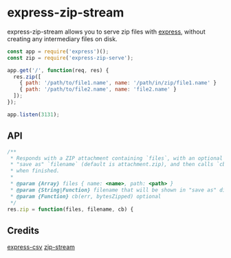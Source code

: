 # express-zip-stream

express-zip-stream allows you to serve zip files with [express](http://expressjs.com/), without creating any intermediary files on disk.

```js
const app = require('express')();
const zip = require('express-zip-serve');

app.get('/', function(req, res) {
  res.zip([
    { path: '/path/to/file1.name', name: '/path/in/zip/file1.name' }
    { path: '/path/to/file2.name', name: 'file2.name' }
  ]);
});

app.listen(3131);
```

## API

```js
/**
 * Responds with a ZIP attachment containing `files`, with an optional
 * "save as" `filename` (default is attachment.zip), and then calls `cb`
 * when finished.
 *
 * @param {Array} files { name: <name>, path: <path> }
 * @param {String|Function} filename that will be shown in "save as" dialog, UTF-8
 * @param {Function} cb(err, bytesZipped) optional
 */
res.zip = function(files, filename, cb) {
```

## Credits

[express-csv](https://github.com/nulltask/express-csv)
[zip-stream](https://github.com/ctalkington/node-zip-stream)